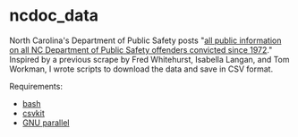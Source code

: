# ncdoc_data
North Carolina's Department of Public Safety posts "[all public information on all NC Department of Public Safety offenders convicted since 1972](http://webapps6.doc.state.nc.us/opi/downloads.do?method=view)." Inspired by a previous scrape by Fred Whitehurst, Isabella Langan, and Tom Workman, I wrote scripts to download the data and save in CSV format. 

Requirements:
* [bash](https://www.gnu.org/software/bash/)
* [csvkit](https://github.com/wireservice/csvkit)
* [GNU parallel](https://www.gnu.org/software/parallel/)
